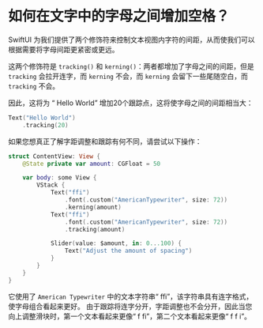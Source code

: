 如何在文字中的字母之间增加空格？
===

SwiftUI 为我们提供了两个修饰符来控制文本视图内字符的间距，从而使我们可以根据需要将字母间距更紧密或更远。

这两个修饰符是 `tracking()` 和 `kerning()`：两者都增加了字母之间的间距，但是 `tracking` 会拉开连字，而 `kerning` 不会，而 `kerning` 会留下一些尾随空白，而 `tracking` 不会。

因此，这将为 “ Hello World” 增加20个跟踪点，这将使字母之间的间距相当大：

```swift
Text("Hello World")
    .tracking(20)
```

如果您想真正了解字距调整和跟踪有何不同，请尝试以下操作：

```swift
struct ContentView: View {
    @State private var amount: CGFloat = 50

    var body: some View {
        VStack {
            Text("ffi")
                .font(.custom("AmericanTypewriter", size: 72))
                .kerning(amount)
            Text("ffi")
                .font(.custom("AmericanTypewriter", size: 72))
                .tracking(amount)

            Slider(value: $amount, in: 0...100) {
                Text("Adjust the amount of spacing")
            }
        }
    }
}
```

它使用了 `American Typewriter` 中的文本字符串“ ffi”，该字符串具有连字格式，使字母组合看起来更好。 由于跟踪将连字分开，字距调整也不会分开，因此当您向上调整滑块时，第一个文本看起来更像“ f fi”，第二个文本看起来更像“ f f i”。